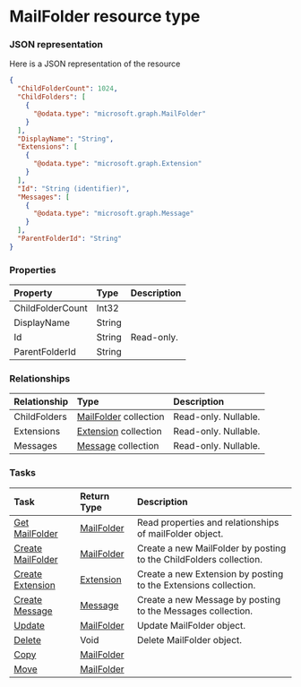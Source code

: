 # MailFolder resource type



### JSON representation

Here is a JSON representation of the resource

<!-- {
  "blockType": "resource",
  "optionalProperties": [
    "ChildFolders",
    "Extensions",
    "Messages"
  ],
  "@odata.type": "microsoft.graph.MailFolder"
}-->

```json
{
  "ChildFolderCount": 1024,
  "ChildFolders": [
    {
      "@odata.type": "microsoft.graph.MailFolder"
    }
  ],
  "DisplayName": "String",
  "Extensions": [
    {
      "@odata.type": "microsoft.graph.Extension"
    }
  ],
  "Id": "String (identifier)",
  "Messages": [
    {
      "@odata.type": "microsoft.graph.Message"
    }
  ],
  "ParentFolderId": "String"
}

```
### Properties
| Property	   | Type	|Description|
|:---------------|:--------|:----------|
|ChildFolderCount|Int32||
|DisplayName|String||
|Id|String| Read-only.|
|ParentFolderId|String||

### Relationships
| Relationship | Type	|Description|
|:---------------|:--------|:----------|
|ChildFolders|[MailFolder](mailfolder.md) collection| Read-only. Nullable.|
|Extensions|[Extension](extension.md) collection| Read-only. Nullable.|
|Messages|[Message](message.md) collection| Read-only. Nullable.|

### Tasks

| Task		   | Return Type	|Description|
|:---------------|:--------|:----------|
|[Get MailFolder](../api/mailfolder_get.md) | [MailFolder](mailfolder.md) |Read properties and relationships of mailFolder object.|
|[Create MailFolder](../api/mailfolder_post_childfolders.md) |[MailFolder](mailfolder.md)| Create a new MailFolder by posting to the ChildFolders collection.|
|[Create Extension](../api/mailfolder_post_extensions.md) |[Extension](extension.md)| Create a new Extension by posting to the Extensions collection.|
|[Create Message](../api/mailfolder_post_messages.md) |[Message](message.md)| Create a new Message by posting to the Messages collection.|
|[Update](../api/mailfolder_update.md) | [MailFolder](mailfolder.md)	|Update MailFolder object. |
|[Delete](../api/mailfolder_delete.md) | Void	|Delete MailFolder object. |
|[Copy](../api/mailfolder_copy.md)|[MailFolder](mailfolder.md)||
|[Move](../api/mailfolder_move.md)|[MailFolder](mailfolder.md)||

<!-- uuid: 875d41f6-61f1-4268-b96f-855b91196762
2015-10-15 03:41:19 UTC -->
<!-- {
  "type": "#page.annotation",
  "description": "MailFolder resource",
  "keywords": "",
  "section": "documentation",
  "tocPath": ""
}-->